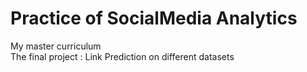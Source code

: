 # Practice of SocialMedia Analytics  
My master curriculum  
The final project : Link Prediction on different datasets
